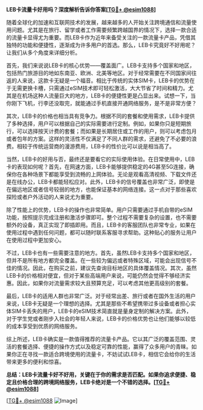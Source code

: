 **LEB卡流量卡好用吗？深度解析告诉你答案[[TG💪+ @esim1088](https://t.me/s/esim1088)]**

随着全球化的加速和互联网技术的发展，越来越多的人开始关注跨境通信和流量使用问题。尤其是在旅行、留学或者工作需要频繁跨越国界的情况下，选择一款合适的流量卡显得尤为重要。而LEB卡作为近年来备受关注的一款流量卡产品，凭借其独特的功能和便捷性，逐渐成为许多用户的首选。那么，LEB卡究竟好不好用呢？让我们从多个角度来详细分析。

首先，我们来说说LEB卡的核心优势——覆盖面广。LEB卡支持多个国家和地区，包括热门旅游目的地如东南亚、欧洲、北美等地区。对于经常需要在不同国家间往返的人来说，这款卡无疑是一个福音。相比于传统的实体SIM卡，LEB卡的优势在于无需更换卡槽，只需通过eSIM技术即可轻松激活，大大节省了时间和精力。尤其是在机场这种人流量巨大的地方，LEB卡的便捷性更是凸显出来。试想一下，当你刚下飞机，行李还没取完，就能通过手机直接开通网络服务，是不是非常方便？

其次，LEB卡的价格也相当具有竞争力。根据不同的套餐和使用需求，LEB卡提供了多种选择，用户可以根据自己的实际需要进行定制。例如，如果你只是短期旅行，可以选择按天计费的套餐；而如果是长期居住或工作的用户，则可以考虑包月或者包年的方案。这样的灵活性不仅满足了不同人群的需求，还避免了不必要的浪费。相较于传统运营商的漫游费用，LEB卡的性价比可以说是相当高了。

当然，LEB卡的好用与否，最终还是要看它的实际使用体验。在日常使用中，LEB卡的表现如何呢？首先，在网速方面，LEB卡能够提供稳定的4G甚至5G连接，确保你在各种场景下都能享受到流畅的上网体验。无论是观看高清视频、下载文件还是在线办公，LEB卡都能轻松应对。此外，LEB卡的信号覆盖也非常广泛，即使是在偏远地区或者信号较弱的地方，也能保证基本的网络连接。这一点对于那些喜欢探险或者户外活动的人来说尤为重要。

除了性能上的优势，LEB卡的操作也非常简单。用户只需要通过手机自带的eSIM功能，按照提示完成注册和激活步骤即可。整个过程不需要复杂的设置，也不需要额外的设备，真正实现了即插即用。而且，LEB卡的客服团队也非常专业，如果在使用过程中遇到任何问题，都可以随时联系客服寻求帮助。这种贴心的服务让用户在使用过程中更加安心。

不过，LEB卡也有一些需要注意的地方。首先，虽然LEB卡支持多个国家和地区，但并不是所有地方都完全覆盖。在一些较为偏远或者特殊区域，可能会出现信号不佳的情况。因此，在购买之前，建议先查询目标地区的具体覆盖情况。其次，虽然LEB卡的价格相对便宜，但对于某些高端用户来说，可能仍然会觉得不够经济实惠。因此，如果你对流量需求较大且预算充足，可以考虑其他更高级别的套餐。

最后，LEB卡的适用人群也非常广泛。对于经常出差、旅行或者在国外生活的用户来说，LEB卡无疑是一个理想的选择。尤其是那些不希望携带过多设备或者担心实体SIM卡丢失的用户，LEB卡的eSIM技术简直就是量身定制的解决方案。此外，对于学生党或者刚步入社会的年轻人来说，LEB卡的价格优势也让他们能够以较低的成本享受到优质的网络服务。

综上所述，LEB卡确实是一款值得推荐的流量卡产品。它以其广泛的覆盖范围、灵活的套餐选择、便捷的操作方式以及稳定可靠的性能，赢得了众多用户的青睐。如果你正在寻找一款适合跨境使用的流量卡，不妨试试LEB卡，相信它会给你的生活带来更多的便利和惊喜。

**总结：LEB卡流量卡好不好用，关键在于你的需求是否匹配。如果你追求便捷、稳定且价格合理的跨境网络服务，LEB卡绝对是一个不错的选择。[[TG💪+ @esim1088](https://t.me/s/esim1088)]**

[[TG💪+ @esim1088](https://t.me/s/esim1088) ![Image](https://i.postimg.cc/4NQfJmqS/Snipaste-2025-05-13-00-14-12.png)]